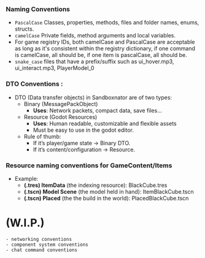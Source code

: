 ### Naming Conventions
- ```PascalCase``` Classes, properties, methods, files and folder names, enums, structs.
- ```camelCase``` Private fields, method arguments and local variables.
- For game registry IDs, both camelCase and PascalCase are acceptable as long as it's consistent within the registry dictionary, if one command is camelCase, all should be, if one item is pascalCase, all should be.
- ```snake_case``` files that have a prefix/suffix such as ui_hover.mp3, ui_interact.mp3, PlayerModel_0
### DTO Conventions : 
- DTO (Data transfer objects) in Sandboxnator are of two types:
    - Binary (MessagePackObject)
        - **Uses**: Network packets, compact data, save files...
    - Resource (Godot Resources)
        - **Uses**: Human readable, customizable and flexible assets
        - Must be easy to use in the godot editor.
    - Rule of thumb: 
        - If it’s player/game state → Binary DTO.
        - If it’s content/configuration → Resource.

### Resource naming conventions for GameContent/Items
- Example:
    - **(.tres) ItemData** (the indexing resource): BlackCube.tres
    - **(.tscn) Model Scene** (the model held in hand): ItemBlackCube.tscn
    - **(.tscn) Placed** (the the build in the world): PlacedBlackCube.tscn

# (W.I.P.)
    - networking conventions
    - component system conventions
    - chat command conventions
    